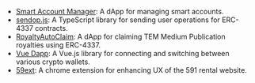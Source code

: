- [Smart Account Manager](https://github.com/ethaccount/SAManager): A dApp for managing smart accounts.
- [sendop.js](https://github.com/ethaccount/sendop): A TypeScript library for sending user operations for ERC-4337 contracts.
- [RoyaltyAutoClaim](https://github.com/EtherTW/RoyaltyAutoClaim): A dApp for claiming TEM Medium Publication royalties using ERC-4337.
- [Vue Dapp](https://github.com/ethaccount/vue-dapp): A Vue.js library for connecting and switching between various crypto wallets.
- [59ext](https://github.com/johnson86tw/59ext): A chrome extension for enhancing UX of the 591 rental website.
